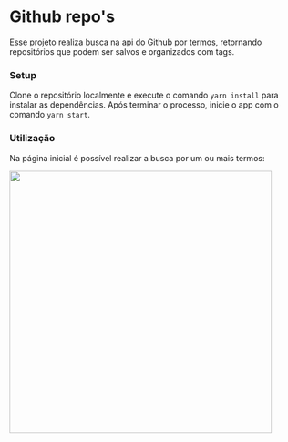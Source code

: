 # Github repo's

Esse projeto realiza busca na api do Github por termos, retornando repositórios que podem ser salvos e organizados com tags.

### Setup
Clone o repositório localmente e execute o comando `yarn install` para instalar as dependências.
Após terminar o processo, inicie o app com o comando `yarn start`.


### Utilização
Na página inicial é possível realizar a busca por um ou mais termos:

<img align="left" width="460" src="https://imgur.com/COexRPA">
